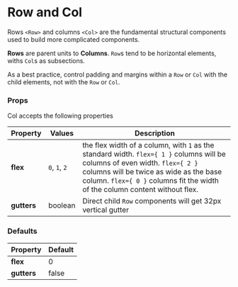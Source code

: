 # Row and Col

Rows `<Row>` and columns `<Col>` are the fundamental structural components used to build more complicated components.

**Rows** are parent units to **Columns**. `Row`s tend to be horizontal elements, withs `Col`s as subsections.

As a best practice, control padding and margins within a `Row` or `Col` with the child elements, not with the `Row` or `Col`.

### Props
Col accepts the following properties

| Property | Values | Description |
|----------|--------|-------------|
| **flex** | `0`, `1`, `2` | the flex width of a column, with `1` as the standard width. `flex={ 1 }` columns will be columns of even width. `flex={ 2 }` columns will be twice as wide as the base column. `flex={ 0 }` columns fit the width of the column content without flex. |
| **gutters** | boolean | Direct child `Row` components will get 32px vertical gutter |

### Defaults

| Property | Default |
|----------|---------|
| **flex** | 0 |
| **gutters** | false |
